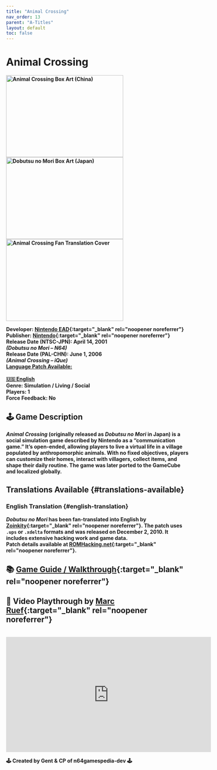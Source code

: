 ```yaml
---
title: "Animal Crossing"
nav_order: 13
parent: "A-Titles"
layout: default
toc: false
---
```


# Animal Crossing  
<b>  
<img src="https://raw.githubusercontent.com/TheGent/n64gamespedia/main/media/chn/animal-crossing.png" alt="Animal Crossing Box Art (China)" style="object-fit:cover;width:320px;height:224px"/>  
<img src="https://raw.githubusercontent.com/TheGent/n64gamespedia/main/media/jp/dobutsu-no-mori.png" alt="Dobutsu no Mori Box Art (Japan)" style="object-fit:cover;width:320px;height:224px"/>  
<b>  
<img src="https://raw.githubusercontent.com/TheGent/n64gamespedia/main/media/trans/animal-crossing-(T-Eng).jpg" alt="Animal Crossing Fan Translation Cover" style="object-fit:cover;width:320px;height:224px"/>  
</b>  

**Developer:** [Nintendo EAD](https://en.wikipedia.org/wiki/Nintendo_Entertainment_Analysis_%26_Development){:target="_blank" rel="noopener noreferrer"}  
**Publisher:** [Nintendo](https://en.wikipedia.org/wiki/Nintendo){:target="_blank" rel="noopener noreferrer"}  
**Release Date (NTSC-JPN):** April 14, 2001    
*(Dobutsu no Mori – N64)*  
**Release Date (PAL-CHN):** June 1, 2006    
*(Animal Crossing – iQue)*  
[**Language Patch Available:**](#translations-available)<br>  
[🇺🇸 English](#english-translation)  
**Genre:** Simulation / Living / Social  
**Players:** 1  
**Force Feedback:** No  

## 🕹️ Game Description  
<em><strong>Animal Crossing</strong></em> (originally released as *Dobutsu no Mori* in Japan) is a social simulation game described by Nintendo as a “communication game.” It’s open-ended, allowing players to live a virtual life in a village populated by anthropomorphic animals. With no fixed objectives, players can customize their homes, interact with villagers, collect items, and shape their daily routine. The game was later ported to the GameCube and localized globally.

## Translations Available {#translations-available}  
### English Translation {#english-translation}  
*Dobutsu no Mori* has been fan-translated into English by [Zoinkity](https://www.romhacking.net/community/803/){:target="_blank" rel="noopener noreferrer"}. The patch uses `.ups` or `.xdelta` formats and was released on December 2, 2010. It includes extensive hacking work and game data.  
Patch details available at [ROMHacking.net](https://www.romhacking.net/translations/1581/){:target="_blank" rel="noopener noreferrer"}.

## 📚 [Game Guide / Walkthrough](https://gamefaqs.gamespot.com/n64/579007-doubutsu-no-mori/faqs/39505){:target="_blank" rel="noopener noreferrer"}

## 🎥 Video Playthrough by [Marc Ruef](https://www.youtube.com/channel/UCOwn-PBOZDlCjziYSg2EXdg){:target="_blank" rel="noopener noreferrer"}  
<br />  
<iframe width="560" height="315" src="https://www.youtube.com/embed/jNu9Wbr3hBg" title="Animal Crossing – Full Playthrough by Marc Ruef" frameborder="0" allowfullscreen></iframe>

🕹️ Created by Gent & CP of n64gamespedia-dev 🕹️

<!-- Vault Format: n64gamespedia-dev -->
<!-- Protocol Source: _vault-specs/format-protocol.md -->
